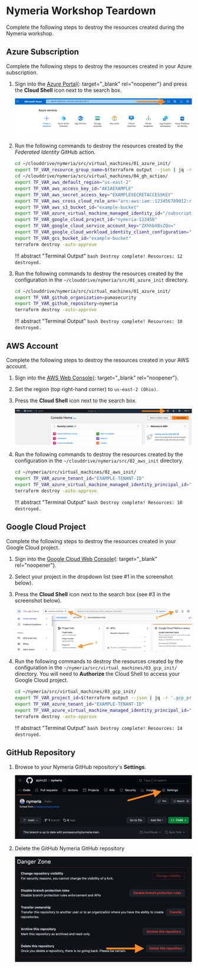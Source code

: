 # Nymeria Workshop Teardown

Complete the following steps to destroy the resources created during the Nymeria workshop.

## Azure Subscription

Complete the following steps to destroy the resources created in your Azure subscription.

1. Sign into the [Azure Portal](https://portal.azure.com/){: target="_blank" rel="noopener"} and press the **Cloud Shell** icon next to the search box.

    ![](./img/az-portal.png)

1. Run the following commands to destroy the resources created by the *Federated Identity* GitHub action.

    ```bash
    cd ~/clouddrive/nymeria/src/virtual_machines/01_azure_init/
    export TF_VAR_resource_group_name=$(terraform output --json | jq -r '.resource_group_name.value')
    cd ~/clouddrive/nymeria/src/virtual_machines/04_gh_action/
    export TF_VAR_aws_default_region="us-east-2"
    export TF_VAR_aws_access_key_id="AKIAEXAMPLE"
    export TF_VAR_aws_secret_access_key="EXAMPLESECRETACCESSKEY"
    export TF_VAR_aws_cross_cloud_role_arn="arn:aws:iam::123456789012:role/EXAMPLE"
    export TF_VAR_aws_s3_bucket_id="example-bucket"
    export TF_VAR_azure_virtual_machine_managed_identity_id="/subscriptions/EXAMPLE-SUBSCRIPTION-ID/resourceGroups/example-resource-group/providers/Microsoft.ManagedIdentity/userAssignedIdentities/example-managed-identity"
    export TF_VAR_google_cloud_project_id="nymeria-123456"
    export TF_VAR_google_cloud_service_account_key="ZXhhbXBsZQo="
    export TF_VAR_google_cloud_workload_identity_client_configuration="ZXhhbXBsZQo="
    export TF_VAR_gcs_bucket_id="example-bucket"
    terraform destroy -auto-approve
    ```

    !!! abstract "Terminal Output"
        ```bash
        Destroy complete! Resources: 12 destroyed.
        ```

1. Run the following commands to destroy the resources created by the configuration in the `~/clouddrive/nymeria/src/01_azure_init` directory.

    ```bash
    cd ~/clouddrive/nymeria/src/virtual_machines/01_azure_init/
    export TF_VAR_github_organization=pumasecurity
    export TF_VAR_github_repository=nymeria
    terraform destroy -auto-approve
    ```

    !!! abstract "Terminal Output"
        ```bash
        Destroy complete! Resources: 10 destroyed.
        ```

## AWS Account

Complete the following steps to destroy the resources created in your AWS account.

1. Sign into the [AWS Web Console](https://console.aws.amazon.com/){: target="_blank" rel="noopener"}.

1. Set the region (top right-hand corner) to `us-east-2 (Ohio)`.

1. Press the **Cloud Shell** icon next to the search box.

    ![](./img/aws-console.png)

1. Run the following commands to destroy the resources created by the configuration in the `~/clouddrive/nymeria/src/02_aws_init` directory.

    ```bash
    cd ~/nymeria/src/virtual_machines/02_aws_init/
    export TF_VAR_azure_tenant_id="EXAMPLE-TENANT-ID"
    export TF_VAR_azure_virtual_machine_managed_identity_principal_id="EXAMPLE-PRINCIPAL-ID"
    terraform destroy -auto-approve
    ```

    !!! abstract "Terminal Output"
        ```bash
        Destroy complete! Resources: 10 destroyed.
        ```

## Google Cloud Project

Complete the following steps to destroy the resources created in your Google Cloud project.

1. Sign into the [Google Cloud Web Console](https://console.cloud.google.com/){: target="_blank" rel="noopener"}.

1. Select your project in the dropdown list (see #1 in the screenshot below).

1. Press the **Cloud Shell** icon next to the search box (see #3 in the screenshot below).

    ![](./img/gcp-project.png)

1. Run the following commands to destroy the resources created by the configuration in the `~/nymeria/src/virtual_machines/03_gcp_init/` directory. You will need to **Authorize** the Cloud Shell to access your Google Cloud project.

    ```bash
    cd ~/nymeria/src/virtual_machines/03_gcp_init/
    export TF_VAR_project_id=$(terraform output --json | jq -r '.gcp_project_id.value')
    export TF_VAR_azure_tenant_id="EXAMPLE-TENANT-ID"
    export TF_VAR_azure_virtual_machine_managed_identity_principal_id="EXAMPLE-PRINCIPAL-ID"
    terraform destroy -auto-approve
    ```

    !!! abstract "Terminal Output"
        ```bash
        Destroy complete! Resources: 14 destroyed.
        ```

## GitHub Repository

1. Browse to your Nymeria GitHub repository's **Settings**.

    ![](./img/gh-settings.png)

1. Delete the GitHub Nymeria GitHub repository

    ![](./img/gh-delete-repo.png)
